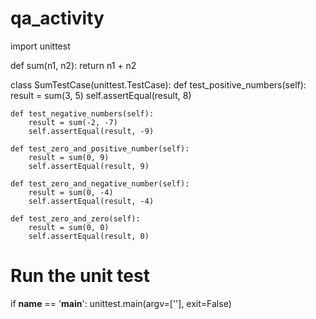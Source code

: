 # qa_activity

import unittest

def sum(n1, n2):
    return n1 + n2

class SumTestCase(unittest.TestCase):
    def test_positive_numbers(self):
        result = sum(3, 5)
        self.assertEqual(result, 8)

    def test_negative_numbers(self):
        result = sum(-2, -7)
        self.assertEqual(result, -9)

    def test_zero_and_positive_number(self):
        result = sum(0, 9)
        self.assertEqual(result, 9)

    def test_zero_and_negative_number(self):
        result = sum(0, -4)
        self.assertEqual(result, -4)

    def test_zero_and_zero(self):
        result = sum(0, 0)
        self.assertEqual(result, 0)

# Run the unit test
if __name__ == '__main__':
    unittest.main(argv=[''], exit=False)

